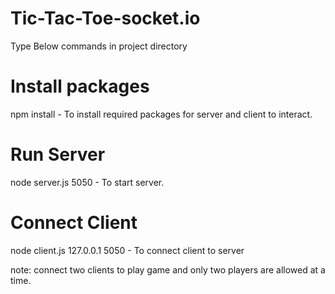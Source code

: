 # Tic-Tac-Toe-socket.io

Type Below commands in project directory

# Install packages
npm install             - To install required packages for server and client to interact.

# Run Server
node server.js 5050     - To start server.

# Connect Client
node client.js 127.0.0.1 5050     - To connect client to server

note: connect two clients to play game and only two players are allowed at a time.
